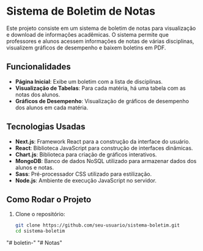 # Sistema de Boletim de Notas

Este projeto consiste em um sistema de boletim de notas para visualização e download de informações acadêmicas. O sistema permite que professores e alunos acessem informações de notas de várias disciplinas, visualizem gráficos de desempenho e baixem boletins em PDF.

## Funcionalidades

- **Página Inicial**: Exibe um boletim com a lista de disciplinas.
- **Visualização de Tabelas**: Para cada matéria, há uma tabela com as notas dos alunos.
- **Gráficos de Desempenho**: Visualização de gráficos de desempenho dos alunos em cada matéria.

## Tecnologias Usadas

- **Next.js**: Framework React para a construção da interface do usuário.
- **React**: Biblioteca JavaScript para construção de interfaces dinâmicas.
- **Chart.js**: Biblioteca para criação de gráficos interativos.
- **MongoDB**: Banco de dados NoSQL utilizado para armazenar dados dos alunos e notas.
- **Sass**: Pré-processador CSS utilizado para estilização.
- **Node.js**: Ambiente de execução JavaScript no servidor.



## Como Rodar o Projeto

1. Clone o repositório:

   ```bash
   git clone https://github.com/seu-usuario/sistema-boletim.git
   cd sistema-boletim

"# boletin-" 
"# Notas" 
